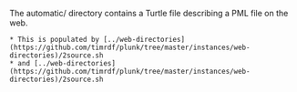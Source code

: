 The automatic/ directory contains a Turtle file describing a PML file on the web.

    * This is populated by [../web-directories](https://github.com/timrdf/plunk/tree/master/instances/web-directories)/2source.sh
    * and [../web-directories](https://github.com/timrdf/plunk/tree/master/instances/web-directories)/2source.sh
